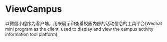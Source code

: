 # ViewCampus
以微信小程序为客户端，用来展示和查看校园内部的活动信息的工具平台(Wechat mini program as the client, used to display and view the campus activity information tool platform)
